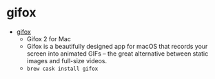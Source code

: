 # gifox
- [gifox](https://gifox.io/)
  -  Gifox 2 for Mac
  - Gifox is a beautifully designed app for macOS that records your screen into animated GIFs – the great alternative between static images and full-size videos.
  - `brew cask install gifox`
